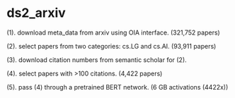 # ds2_arxiv

(1). download meta_data from arxiv using OIA interface. (321,752 papers)

(2). select papers from two categories: cs.LG and cs.AI. (93,911 papers)

(3). download citation numbers from semantic scholar for (2).

(4). select papers with >100 citations. (4,422 papers)

(5). pass (4) through a pretrained BERT network. (6 GB activations (4422x))

